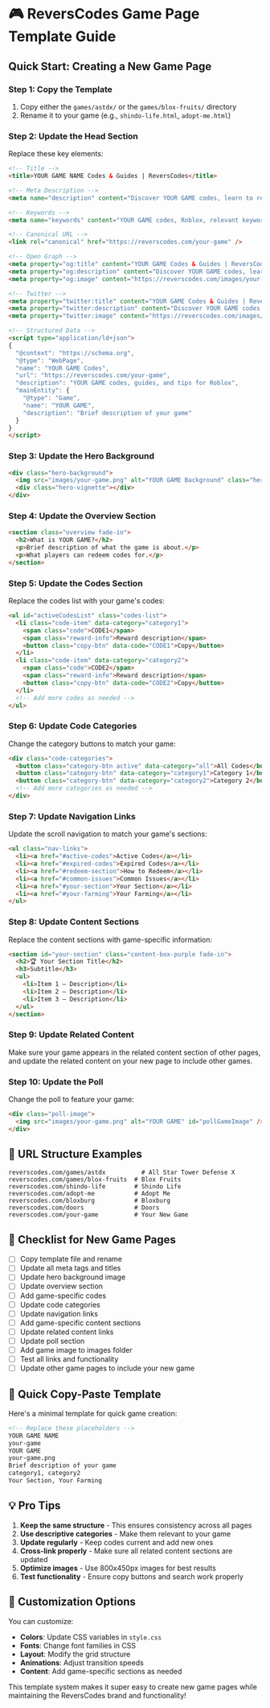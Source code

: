 # 🎮 ReversCodes Game Page Template Guide

## Quick Start: Creating a New Game Page

### Step 1: Copy the Template
1. Copy either the `games/astdx/` or the `games/blox-fruits/` directory
2. Rename it to your game (e.g., `shindo-life.html`, `adopt-me.html`)

### Step 2: Update the Head Section
Replace these key elements:

```html
<!-- Title -->
<title>YOUR GAME NAME Codes & Guides | ReversCodes</title>

<!-- Meta Description -->
<meta name="description" content="Discover YOUR GAME codes, learn to redeem them, and find the best strategies." />

<!-- Keywords -->
<meta name="keywords" content="YOUR GAME codes, Roblox, relevant keywords" />

<!-- Canonical URL -->
<link rel="canonical" href="https://reverscodes.com/your-game" />

<!-- Open Graph -->
<meta property="og:title" content="YOUR GAME Codes & Guides | ReversCodes" />
<meta property="og:description" content="Discover YOUR GAME codes, learn to redeem them, and find the best strategies." />
<meta property="og:image" content="https://reverscodes.com/images/your-game.png" />

<!-- Twitter -->
<meta property="twitter:title" content="YOUR GAME Codes & Guides | ReversCodes" />
<meta property="twitter:description" content="Discover YOUR GAME codes, learn to redeem them, and find the best strategies." />
<meta property="twitter:image" content="https://reverscodes.com/images/your-game.png" />

<!-- Structured Data -->
<script type="application/ld+json">
{
  "@context": "https://schema.org",
  "@type": "WebPage",
  "name": "YOUR GAME Codes",
  "url": "https://reverscodes.com/your-game",
  "description": "YOUR GAME codes, guides, and tips for Roblox",
  "mainEntity": {
    "@type": "Game",
    "name": "YOUR GAME",
    "description": "Brief description of your game"
  }
}
</script>
```

### Step 3: Update the Hero Background
```html
<div class="hero-background">
  <img src="images/your-game.png" alt="YOUR GAME Background" class="hero-bg-image" />
  <div class="hero-vignette"></div>
</div>
```

### Step 4: Update the Overview Section
```html
<section class="overview fade-in">
  <h2>What is YOUR GAME?</h2>
  <p>Brief description of what the game is about.</p>
  <p>What players can redeem codes for.</p>
</section>
```

### Step 5: Update the Codes Section
Replace the codes list with your game's codes:

```html
<ul id="activeCodesList" class="codes-list">
  <li class="code-item" data-category="category1">
    <span class="code">CODE1</span>
    <span class="reward-info">Reward description</span>
    <button class="copy-btn" data-code="CODE1">Copy</button>
  </li>
  <li class="code-item" data-category="category2">
    <span class="code">CODE2</span>
    <span class="reward-info">Reward description</span>
    <button class="copy-btn" data-code="CODE2">Copy</button>
  </li>
  <!-- Add more codes as needed -->
</ul>
```

### Step 6: Update Code Categories
Change the category buttons to match your game:

```html
<div class="code-categories">
  <button class="category-btn active" data-category="all">All Codes</button>
  <button class="category-btn" data-category="category1">Category 1</button>
  <button class="category-btn" data-category="category2">Category 2</button>
  <!-- Add more categories as needed -->
</div>
```

### Step 7: Update Navigation Links
Update the scroll navigation to match your game's sections:

```html
<ul class="nav-links">
  <li><a href="#active-codes">Active Codes</a></li>
  <li><a href="#expired-codes">Expired Codes</a></li>
  <li><a href="#redeem-section">How to Redeem</a></li>
  <li><a href="#common-issues">Common Issues</a></li>
  <li><a href="#your-section">Your Section</a></li>
  <li><a href="#your-farming">Your Farming</a></li>
</ul>
```

### Step 8: Update Content Sections
Replace the content sections with game-specific information:

```html
<section id="your-section" class="content-box-purple fade-in">
  <h2>🏆 Your Section Title</h2>
  <h3>Subtitle</h3>
  <ul>
    <li>Item 1 — Description</li>
    <li>Item 2 — Description</li>
    <li>Item 3 — Description</li>
  </ul>
</section>
```

### Step 9: Update Related Content
Make sure your game appears in the related content section of other pages, and update the related content on your new page to include other games.

### Step 10: Update the Poll
Change the poll to feature your game:

```html
<div class="poll-image">
  <img src="images/your-game.png" alt="YOUR GAME" id="pollGameImage" />
</div>
```

## 🎯 URL Structure Examples

```
reverscodes.com/games/astdx          # All Star Tower Defense X
reverscodes.com/games/blox-fruits  # Blox Fruits
reverscodes.com/shindo-life        # Shindo Life
reverscodes.com/adopt-me           # Adopt Me
reverscodes.com/bloxburg           # Bloxburg
reverscodes.com/doors              # Doors
reverscodes.com/your-game          # Your New Game
```

## 📝 Checklist for New Game Pages

- [ ] Copy template file and rename
- [ ] Update all meta tags and titles
- [ ] Update hero background image
- [ ] Update overview section
- [ ] Add game-specific codes
- [ ] Update code categories
- [ ] Update navigation links
- [ ] Add game-specific content sections
- [ ] Update related content links
- [ ] Update poll section
- [ ] Add game image to images folder
- [ ] Test all links and functionality
- [ ] Update other game pages to include your new game

## 🚀 Quick Copy-Paste Template

Here's a minimal template for quick game creation:

```html
<!-- Replace these placeholders -->
YOUR GAME NAME
your-game
YOUR GAME
your-game.png
Brief description of your game
category1, category2
Your Section, Your Farming
```

## 💡 Pro Tips

1. **Keep the same structure** - This ensures consistency across all pages
2. **Use descriptive categories** - Make them relevant to your game
3. **Update regularly** - Keep codes current and add new ones
4. **Cross-link properly** - Make sure all related content sections are updated
5. **Optimize images** - Use 800x450px images for best results
6. **Test functionality** - Ensure copy buttons and search work properly

## 🎨 Customization Options

You can customize:
- **Colors**: Update CSS variables in `style.css`
- **Fonts**: Change font families in CSS
- **Layout**: Modify the grid structure
- **Animations**: Adjust transition speeds
- **Content**: Add game-specific sections as needed

This template system makes it super easy to create new game pages while maintaining the ReversCodes brand and functionality! 